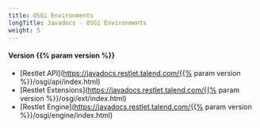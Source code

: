 ```yaml
---
title: OSGi Environments
longTitle: Javadocs - OSGi Environments
weight: 5
---
```


#### Version {{% param version %}}

- [Restlet API](https://javadocs.restlet.talend.com/{{% param version %}}/osgi/api/index.html)
- [Restlet Extensions](https://javadocs.restlet.talend.com/{{% param version %}}/osgi/ext/index.html)
- [Restlet Engine](https://javadocs.restlet.talend.com/{{% param version %}}/osgi/engine/index.html)
